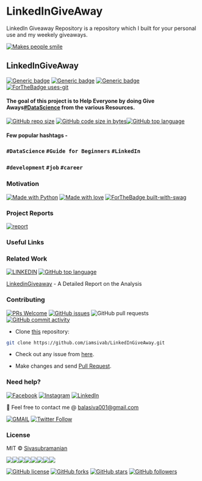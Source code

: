 
# LinkedInGiveAway

LinkedIn Giveaway Repository is a repository which I built for your personal use and my weekely giveaways. 

[![Makes people smile](https://forthebadge.com/images/badges/makes-people-smile.svg)](https://github.com/iamsivab)
## LinkedInGiveAway

[![Generic badge](https://img.shields.io/badge/Datascience-Beginners-Red.svg?style=for-the-badge)](https://github.com/iamsivab/LinkedInGiveAway) 
[![Generic badge](https://img.shields.io/badge/LinkedIn-Connect-blue.svg?style=for-the-badge&logo=linkedin&logoColor=white)](https://www.linkedin.com/in/iamsivab/) [![Generic badge](https://img.shields.io/badge/Career-Development-blue.svg?style=for-the-badge)](https://github.com/iamsivab/LinkedInGiveAway) [![ForTheBadge uses-git](http://ForTheBadge.com/images/badges/uses-git.svg)](https://GitHub.com/)

#### The goal of this project is to Help Everyone by doing Give Aways[#DataScience](https://github.com/iamsivab/LinkedInGiveAway) from the various Resources.

[![GitHub repo size](https://img.shields.io/github/repo-size/iamsivab/LinkedInGiveAway.svg?logo=github&style=social)](https://github.com/iamsivab) [![GitHub code size in bytes](https://img.shields.io/github/languages/code-size/iamsivab/LinkedInGiveAway.svg?logo=git&style=social)](https://github.com/iamsivab/)[![GitHub top language](https://img.shields.io/github/languages/top/iamsivab/LinkedInGiveAway.svg?logo=python&style=social)](https://github.com/iamsivab)

#### Few popular hashtags - 
### `#DataScience` `#Guide for Beginners` `#LinkedIn`
### `#development` `#job` `#career`

### Motivation

[![Made with Python](https://forthebadge.com/images/badges/made-with-python.svg)](https://github.com/iamsivab/LinkedInGiveAway) [![Made with love](https://forthebadge.com/images/badges/built-with-love.svg)](https://www.linkedin.com/in/iamsivab/) [![ForTheBadge built-with-swag](http://ForTheBadge.com/images/badges/built-with-swag.svg)](https://www.linkedin.com/in/iamsivab/)


### Project Reports

[![report](https://img.shields.io/static/v1.svg?label=Project&message=Report&logo=microsoft-word&style=social)](https://github.com/iamsivab/LinkedInGiveAway)


### Useful Links

 
### Related Work

[![LINKEDIN](https://img.shields.io/static/v1.svg?label=Linkedin&message=Giveaway&color=lightgray&logo=linkedin&style=social&colorA=critical)](https://www.linkedin.com/in/iamsivab/) [![GitHub top language](https://img.shields.io/github/languages/top/iamsivab/LinkedInGiveAway.svg?logo=php&style=social)](https://github.com/iamsivab/)

[LinkedinGiveaway](https://github.com/iamsivab/LinkedInGiveAway) - A Detailed Report on the Analysis


### Contributing

[![PRs Welcome](https://img.shields.io/badge/PRs-welcome-brightgreen.svg?logo=github)](https://github.com/iamsivab/LinkedInGiveAway/pulls) [![GitHub issues](https://img.shields.io/github/issues/iamsivab/LinkedInGiveAway?logo=github)](https://github.com/iamsivab/LinkedInGiveAway/issues) ![GitHub pull requests](https://img.shields.io/github/issues-pr/viamsivab/LinkedInGiveAway?color=blue&logo=github) 
[![GitHub commit activity](https://img.shields.io/github/commit-activity/y/iamsivab/LinkedInGiveAway?logo=github)](https://github.com/iamsivab/LinkedInGiveAway/)

- Clone [this](https://github.com/iamsivab/LinkedInGiveAway/) repository: 

```bash
git clone https://github.com/iamsivab/LinkedInGiveAway.git
```

- Check out any issue from [here](https://github.com/iamsivab/LinkedInGiveAway/issues).

- Make changes and send [Pull Request](https://github.com/iamsivab/LinkedInGiveAway/pull).
 
### Need help?

[![Facebook](https://img.shields.io/static/v1.svg?label=follow&message=@iamsivab&color=9cf&logo=facebook&style=flat&logoColor=white&colorA=informational)](https://www.facebook.com/iamsivab)  [![Instagram](https://img.shields.io/static/v1.svg?label=follow&message=@iamsivab&color=grey&logo=instagram&style=flat&logoColor=white&colorA=critical)](https://www.instagram.com/iamsivab/) [![LinkedIn](https://img.shields.io/static/v1.svg?label=connect&message=@iamsivab&color=success&logo=linkedin&style=flat&logoColor=white&colorA=blue)](https://www.linkedin.com/in/iamsivab/)

:email: Feel free to contact me @ [balasiva001@gmail.com](https://mail.google.com/mail/)

[![GMAIL](https://img.shields.io/static/v1.svg?label=send&message=balasiva001@gmail.com&color=red&logo=gmail&style=social)](https://www.github.com/iamsivab) [![Twitter Follow](https://img.shields.io/twitter/follow/iamsivab?style=social)](https://twitter.com/iamsivab)


### License

MIT &copy; [Sivasubramanian](https://github.com/iamsivab/LinkedInGiveAway/blob/master/LICENSE)

[![](https://sourcerer.io/fame/iamsivab/iamsivab/LinkedInGiveAway/images/0)](https://sourcerer.io/fame/iamsivab/iamsivab/LinkedInGiveAway/links/0)[![](https://sourcerer.io/fame/iamsivab/iamsivab/LinkedInGiveAway/images/1)](https://sourcerer.io/fame/iamsivab/iamsivab/LinkedInGiveAway/links/1)[![](https://sourcerer.io/fame/iamsivab/iamsivab/LinkedInGiveAway/images/2)](https://sourcerer.io/fame/iamsivab/iamsivab/LinkedInGiveAway/links/2)[![](https://sourcerer.io/fame/iamsivab/iamsivab/LinkedInGiveAway/images/3)](https://sourcerer.io/fame/iamsivab/iamsivab/LinkedInGiveAway/links/3)[![](https://sourcerer.io/fame/iamsivab/iamsivab/LinkedInGiveAway/images/4)](https://sourcerer.io/fame/iamsivab/iamsivab/LinkedInGiveAway/links/4)[![](https://sourcerer.io/fame/iamsivab/iamsivab/LinkedInGiveAway/images/5)](https://sourcerer.io/fame/iamsivab/iamsivab/LinkedInGiveAway/links/5)[![](https://sourcerer.io/fame/iamsivab/iamsivab/LinkedInGiveAway/images/6)](https://sourcerer.io/fame/iamsivab/iamsivab/LinkedInGiveAway/links/6)[![](https://sourcerer.io/fame/iamsivab/iamsivab/LinkedInGiveAway/images/7)](https://sourcerer.io/fame/iamsivab/iamsivab/LinkedInGiveAway/links/7)


[![GitHub license](https://img.shields.io/github/license/iamsivab/LinkedInGiveAway.svg?style=social&logo=github)](https://github.com/iamsivab/LinkedInGiveAway/blob/master/LICENSE) 
[![GitHub forks](https://img.shields.io/github/forks/iamsivab/LinkedInGiveAway.svg?style=social)](https://github.com/iamsivab/LinkedInGiveAway/network) [![GitHub stars](https://img.shields.io/github/stars/iamsivab/LinkedInGiveAway.svg?style=social)](https://github.com/iamsivab/LinkedInGiveAway/stargazers) [![GitHub followers](https://img.shields.io/github/followers/iamsivab.svg?label=Follow&style=social)](https://github.com/iamsivab/)
